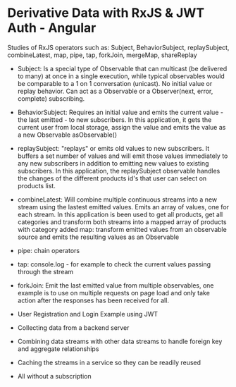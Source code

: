 # Derivative Data with RxJS & JWT Auth - Angular

Studies of RxJS operators such as:
Subject, BehaviorSubject, replaySubject, combineLatest, map, pipe, tap, forkJoin, mergeMap, shareReplay

- Subject:
Is a special type of Observable that can multicast (be delivered to many) at once in a single execution, while typical observables would be comparable to a 1 on 1 conversation (unicast).
No initial value or replay behavior.
Can act as a Observable or a Observer(next, error, complete) subscribing.

- BehaviorSubject:
Requires an initial value and emits the current value - the last emitted - to new subscribers.
In this application, it gets the current user from local storage, assign the value and emits the value as a new Observable asObservable()

- replaySubject:
"replays" or emits old values to new subscribers. It buffers a set number of values and will emit those values immediately to any new subscribers in addition to emitting new values to existing subscribers.
In this application, the replaySubject observable handles the changes of the different products id's that user can select on products list.

- combineLatest:
Will combine multiple continuous streams into a new stream using the lastest emitted values. Emits an array of values, one for each stream. In this application is been used to get all products, get all categories and transform both streams into a mapped array of products with category added
map:
transform emitted values from an observable source and emits the resulting values as an Observable

- pipe:
chain operators

- tap:
console.log - for example to check the current values passing through the stream

- forkJoin:
Emit the last emitted value from multiple observables, one example is to use on multiple requests on page load and only take action after the responses has been received for all.


- User Registration and Login Example using JWT

- Collecting data from a backend server

- Combining data streams with other data streams to handle foreign key and aggregate relationships

- Caching the streams in a service so they can be readily reused

- All without a subscription